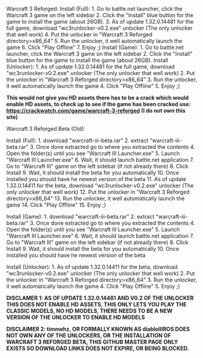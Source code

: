 Warcraft 3 Reforged:
  Install (Full):
    1. Go to battle.net launcher, click the Warcraft 3 game on the left sidebar
    2. Click the "Install" blue button for the game to install the game (about 26GB).
    3. As of update 1.32.0.14481 for the full game, download "wc3runlocker-v0.2.exe" unlocker (The only unlocker that well work)
    4. Put the unlocker in "Warcraft 3 Reforged directory>x86_64"
    5. Run the unlocker, it well automatically launch the game
    6. Click "Play Offline"
    7. Enjoy ;)
  Install (Game):
    1. Go to battle.net launcher, click the Warcraft 3 game on the left sidebar
    2. Click the "Install" blue button for the game to install the game (about 26GB).
  Install (Unlocker):
    1. As of update 1.32.0.14481 for the full game, download "wc3runlocker-v0.2.exe" unlocker (The only unlocker that well work)
    2. Put the unlocker in "Warcraft 3 Reforged directory>x86_64"
    3. Run the unlocker, it well automatically launch the game
    4. Click "Play Offline"
    5. Enjoy ;)
 
**This would not give you HD assets there has to be a crack which would enable HD assets, to check up to see if the game has been cracked use: https://crackwatch.com/game/warcraft-3-reforged (I do not own this site)**

Warcraft 3 Reforged Beta (Old):

  Install (Full): 
    1. download "warcraft-iii-beta.rar"
    2. extract "warcraft-iii-beta.rar"
    3. Once done extracted go to where you extracted the contents
    4. Open the folder(s) until you see "Warcraft III Launcher.exe"
    5. Launch "Warcraft III Launcher.exe"
    6. Wait, it should launch battle.net application
    7. Go to "Warcraft III" game on the left sidebar (if not already there)
    8. Click Install
    9. Wait, it should install the beta for you automatically
    10. Once installed you should have he newest version of the beta
    11. As of update 1.32.0.14411 for the beta, download "wc3runlocker-v0.2.exe" unlocker (The only unlocker that well work)
    12. Put the unlocker in "Warcraft 3 Reforged directory>x86_64"
    13. Run the unlocker, it well automatically launch the game
    14. Click "Play Offline"
    15. Enjoy ;)
    
  Install (Game):
    1. download "warcraft-iii-beta.rar"
    2. extract "warcraft-iii-beta.rar"
    3. Once done extracted go to where you extracted the contents
    4. Open the folder(s) until you see "Warcraft III Launcher.exe"
    5. Launch "Warcraft III Launcher.exe"
    6. Wait, it should launch battle.net application
    7. Go to "Warcraft III" game on the left sidebar (if not already there)
    8. Click Install
    9. Wait, it should install the beta for you automatically
    10. Once installed you should have he newest version of the beta
    
  Install (Unlocker):
    1. As of update 1.32.0.14411 for the beta, download "wc3runlocker-v0.2.exe" unlocker (The only unlocker that well work)
    2. Put the unlocker in "Warcraft 3 Reforged directory>x86_64"
    3. Run the unlocker, it well automatically launch the game
    4. Click "Play Offline"
    5. Enjoy ;)

**DISCLAMER 1: AS OF UPDATE 1.32.0.14481 AND V0.2 OF THE UNLOCKER THIS DOES NOT ENABLE HD ASSETS, THIS ONLY LETS YOU 
PLAY THE CLASSIC MODELS, NO HD MODELS, THERE NEEDS TO BE A NEW VERSION OF THE UNLOCKER TO ENABLE HD MODELS**

**DISCLAIMER 2: timmehz, OR FORMALLY KNOWN AS diabloIIIROS DOES NOT OWN ANY OF THE UNLOCKERS, OR THE INSTALLATION
OF WARCRAFT 3 REFORGED BETA, THIS GITHUB MASTER PAGE ONLY EXISTS SO DOWNLOAD LINKS DOES NOT EXPIRE, OR BEING BLOCKED.**
